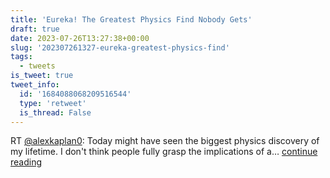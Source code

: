```yaml
---
title: 'Eureka! The Greatest Physics Find Nobody Gets'
draft: true
date: 2023-07-26T13:27:38+00:00
slug: '202307261327-eureka-greatest-physics-find'
tags:
  - tweets
is_tweet: true
tweet_info:
  id: '1684088068209516544'
  type: 'retweet'
  is_thread: False
---
```




RT [@alexkaplan0](https://x.com/alexkaplan0): Today might have seen the biggest physics discovery of my lifetime. I don't think people fully grasp the implications of a… [continue reading](https://x.com/sytelus/status/1684088068209516544)
